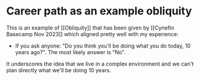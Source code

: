 # Career path as an example obliquity
This is an example of [[Obliquity]] that has been given by [[Cynefin Basecamp Nov 2023]] which aligned pretty well with my experience:
- If you ask anyone: "Do you think you'll be doing what you do today, 10 years ago?". The most likely answer is "No".

It underscores the idea that we live in a complex environment and we can't plan directly what we'll be doing 10 years.

<!-- #evergreen -->

<!-- {BearID:B35AEFB9-A5B2-4A0A-ABA9-6C7F1E08F847} -->
